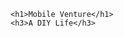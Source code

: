 <!DOCTYPE HTML>

<html>
<link href="stylesheet.css" type="text/css" rel="stylesheet">
  <head>
   <title>Mobile Venture</title>
  </head>
  
  <body>
  
    <h1>Mobile Venture</h1>
    <h3>A DIY Life</h3>
    
    
    
  
  
  </body>
</html>
